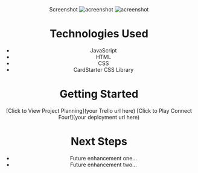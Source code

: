 <div align="center" id="banner"
  <img src= "

# <Simon>
**Created by [Tim Lawler]

# Screenshot

<img src="url to your image on imgur" alt="acreenshot">
<img src="url to your image on imgur" alt="acreenshot">

# Technologies Used

- JavaScript
- HTML
- CSS
- CardStarter CSS Library

# Getting Started

[Click to View Project Planning](your Trello url here)
[Click to Play Connect Four!](your deployment url here)

# Next Steps

- Future enhancement one...
- Future enhancement two... 
